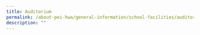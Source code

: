 ```yaml
---
title: Auditorium
permalink: /about-pei-hwa/general-information/school-facilities/auditorium-the-hosanna/
description: ""
---
```

